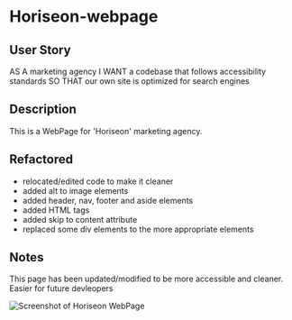 # Horiseon-webpage


## User Story
AS A marketing agency
I WANT a codebase that follows accessibility standards
SO THAT our own site is optimized for search engines


## Description 
This is a WebPage for 'Horiseon' marketing agency. 


## Refactored 
- relocated/edited code to make it cleaner 
- added alt to image elements
- added header, nav, footer and aside elements
- added HTML tags
- added skip to content attribute 
- replaced some div elements to the more appropriate elements


## Notes
This page has been updated/modified to be more accessible and cleaner. Easier for future devleopers


![Screenshot of Horiseon WebPage](https://user-images.githubusercontent.com/109838413/189043161-e9bfe06e-f96f-437a-b608-5e3497d08e8d.png)


